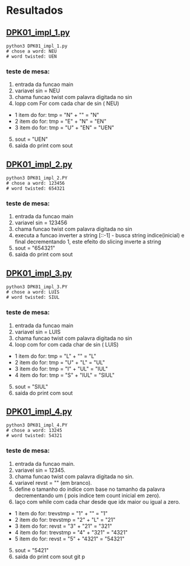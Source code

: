 # Resultados

## [DPK01_impl_1.py](DPK01_impl_1.py)

    python3 DPK01_impl_1.py
    # chose a word: NEU
    # word twisted: UEN

### teste de mesa: 
1. entrada da funcao main
2. variavel sin = NEU
3. chama funcao twist com palavra digitada no sin
4. lopp com For com cada char de sin ( NEU)
- 1 item do for:
    tmp = "N" + "" = "N"
- 2 item do for: 
    tmp = "E" + "N" = "EN"
- 3 item do for: 
    tmp = "U" + "EN" = "UEN"
5. sout = "UEN"
6. saida do print com sout


## [DPK01_impl_2.py](DPK01_impl_2.py)  

    python3 DPK01_impl_2.PY
    # chose a word: 123456
    # word twisted: 654321

### teste de mesa: 
1. entrada da funcao main
2. variavel sin = 123456
3. chama funcao twist com palavra digitada no sin
4. executa a funcao inverter a string [::-1] - busca string indice(inicial) e final decrementando 1, este efeito do slicing inverte a string
5. sout = "654321"
6. saida do print com sout

## [DPK01_impl_3.py](DPK01_impl_3.py)  

    python3 DPK01_impl_3.PY
    # chose a word: LUIS
    # word twisted: SIUL

### teste de mesa: 
1. entrada da funcao main
2. variavel sin = LUIS
3. chama funcao twist com palavra digitada no sin
4. loop com for com cada char de sin ( LUIS)
- 1 item do for:
    tmp = "L" + "" = "L"
- 2 item do for: 
    tmp = "U" + "L" = "UL"
- 3 item do for: 
    tmp = "I" + "UL" = "IUL"
- 4 item do for: 
    tmp = "S" + "IUL" = "SIUL"
5. sout = "SIUL"
6. saida do print com sout


## [DPK01_impl_4.py](DPK01_impl_4.py)  

    python3 DPK01_impl_4.PY
    # chose a word: 13245
    # word twisted: 54321

### teste de mesa: 
1. entrada da funcao main.
2. variavel sin = 12345.
3. chama funcao twist com palavra digitada no sin.
4. variavel revst = "" (em branco).
5. define o tamanho do indice com base no tamanho da palavra decrementando um ( pois indice tem count inicial em zero).
6. laço com while com cada char desde que idx maior ou igual a zero.
- 1 item do for:
    trevstmp = "1" + "" = "1"
- 2 item do for: 
    trevstmp = "2" + "L" = "21"
- 3 item do for: 
    revst = "3" + "21" = "321"
- 4 item do for: 
    trevstmp = "4" + "321" = "4321"
- 5 item do for: 
    revst = "5" + "4321" = "54321"
5. sout = "5421"
6. saida do print com sout
git p